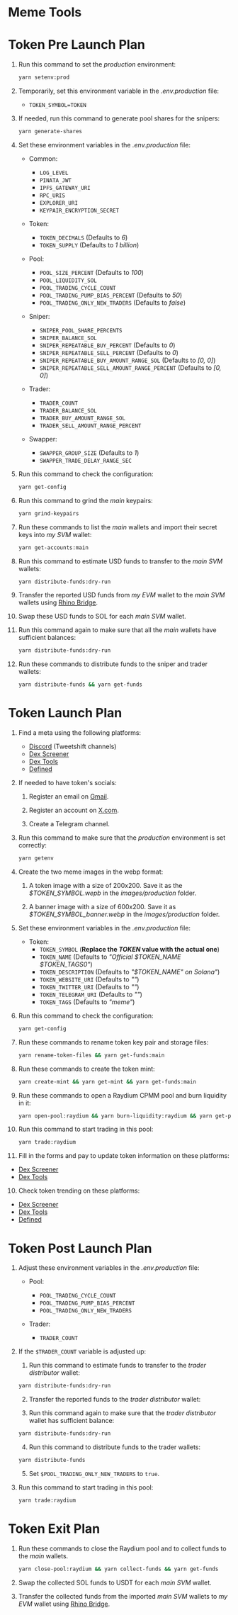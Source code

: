 # Meme Tools

# Token Pre Launch Plan

1. Run this command to set the _production_ environment:

    ```bash
    yarn setenv:prod
    ```

2. Temporarily, set this environment variable in the _.env.production_ file:

    - `TOKEN_SYMBOL=TOKEN`

3. If needed, run this command to generate pool shares for the snipers:

    ```bash
    yarn generate-shares
    ```

4. Set these environment variables in the _.env.production_ file:

    - Common:

        - `LOG_LEVEL`
        - `PINATA_JWT`
        - `IPFS_GATEWAY_URI`
        - `RPC_URIS`
        - `EXPLORER_URI`
        - `KEYPAIR_ENCRYPTION_SECRET`

    - Token:

        - `TOKEN_DECIMALS` (Defaults to _6_)
        - `TOKEN_SUPPLY` (Defaults to _1 billion_)

    - Pool:

        - `POOL_SIZE_PERCENT` (Defaults to _100_)
        - `POOL_LIQUIDITY_SOL`
        - `POOL_TRADING_CYCLE_COUNT`
        - `POOL_TRADING_PUMP_BIAS_PERCENT` (Defaults to _50_)
        - `POOL_TRADING_ONLY_NEW_TRADERS` (Defaults to _false_)

    - Sniper:

        - `SNIPER_POOL_SHARE_PERCENTS`
        - `SNIPER_BALANCE_SOL`
        - `SNIPER_REPEATABLE_BUY_PERCENT` (Defaults to _0_)
        - `SNIPER_REPEATABLE_SELL_PERCENT` (Defaults to _0_)
        - `SNIPER_REPEATABLE_BUY_AMOUNT_RANGE_SOL` (Defaults to _[0, 0]_)
        - `SNIPER_REPEATABLE_SELL_AMOUNT_RANGE_PERCENT` (Defaults to _[0, 0]_)

    - Trader:

        - `TRADER_COUNT`
        - `TRADER_BALANCE_SOL`
        - `TRADER_BUY_AMOUNT_RANGE_SOL`
        - `TRADER_SELL_AMOUNT_RANGE_PERCENT`

    - Swapper:
        - `SWAPPER_GROUP_SIZE` (Defaults to _1_)
        - `SWAPPER_TRADE_DELAY_RANGE_SEC`

5. Run this command to check the configuration:

    ```bash
    yarn get-config
    ```

6. Run this command to grind the _main_ keypairs:

    ```bash
    yarn grind-keypairs
    ```

7. Run these commands to list the _main_ wallets and import their secret keys into _my SVM_ wallet:

    ```bash
    yarn get-accounts:main
    ```

8. Run this command to estimate USD funds to transfer to the _main SVM_ wallets:

    ```bash
    yarn distribute-funds:dry-run
    ```

9. Transfer the reported USD funds from _my EVM_ wallet to the _main SVM_ wallets using [Rhino Bridge](https://app.rhino.fi/bridge?mode=receive&chainIn=ETHEREUM&chainOut=SOLANA&token=USDT).

10. Swap these USD funds to SOL for each _main SVM_ wallet.

11. Run this command again to make sure that all the _main_ wallets have sufficient balances:

    ```bash
    yarn distribute-funds:dry-run
    ```

12. Run these commands to distribute funds to the sniper and trader wallets:

    ```bash
    yarn distribute-funds && yarn get-funds
    ```

# Token Launch Plan

1. Find a meta using the following platforms:

    - [Discord](https://discord.com) (Tweetshift channels)
    - [Dex Screener](https://dexscreener.com/1h?rankBy=trendingScoreH1&order=desc)
    - [Dex Tools](https://www.dextools.io/app/en/trending)
    - [Defined](https://www.defined.fi/tokens/discover?createdAt=hour1&rankingBy=volume&rankingDirection=DESC)

2. If needed to have token's socials:

    1. Register an email on [Gmail](https://workspace.google.com/intl/en-US/gmail/).

    2. Register an account on [X.com](https://x.com/i/flow/signup).

    3. Create a Telegram channel.

3. Run this command to make sure that the _production_ environment is set correctly:

    ```bash
    yarn getenv
    ```

4. Create the two meme images in the webp format:

    1. A token image with a size of 200x200. Save it as the _$TOKEN_SYMBOL.wepb_ in the _images/production_ folder.

    2. A banner image with a size of 600x200. Save it as _$TOKEN_SYMBOL_banner.webp_ in the _images/production_ folder.

5. Set these environment variables in the _.env.production_ file:

    - Token:
        - `TOKEN_SYMBOL` (**Replace the _TOKEN_ value with the actual one**)
        - `TOKEN_NAME` (Defaults to _"Official $TOKEN_NAME $TOKEN_TAGS0"_)
        - `TOKEN_DESCRIPTION` (Defaults to _"$TOKEN_NAME" on Solana"_)
        - `TOKEN_WEBSITE_URI` (Defaults to _""_)
        - `TOKEN_TWITTER_URI` (Defaults to _""_)
        - `TOKEN_TELEGRAM_URI` (Defaults to _""_)
        - `TOKEN_TAGS` (Defaults to _"meme"_)

6. Run this command to check the configuration:

    ```bash
    yarn get-config
    ```

7. Run these commands to rename token key pair and storage files:

    ```bash
    yarn rename-token-files && yarn get-funds:main
    ```

8. Run these commands to create the token mint:

    ```bash
    yarn create-mint && yarn get-mint && yarn get-funds:main
    ```

9. Run these commands to open a Raydium CPMM pool and burn liquidity in it:

    ```bash
    yarn open-pool:raydium && yarn burn-liquidity:raydium && yarn get-pool:raydium && yarn get-funds:main
    ```

10. Run this command to start trading in this pool:

    ```bash
    yarn trade:raydium
    ```

11. Fill in the forms and pay to update token information on these platforms:

- [Dex Screener](https://marketplace.dexscreener.com/product/token-info/order)
- [Dex Tools](https://www.dextools.io/marketplace/en/create-socials)

10. Check token trending on these platforms:

- [Dex Screener](https://dexscreener.com/6h?rankBy=trendingScoreH6&order=desc&chainIds=solana)
- [Dex Tools](https://www.dextools.io/app/en/solana/trending)
- [Defined](https://www.defined.fi/tokens/discover?network=sol&createdAt=hour4&rankingBy=volume&rankingDirection=DESC)

# Token Post Launch Plan

1. Adjust these environment variables in the _.env.production_ file:

    - Pool:

        - `POOL_TRADING_CYCLE_COUNT`
        - `POOL_TRADING_PUMP_BIAS_PERCENT`
        - `POOL_TRADING_ONLY_NEW_TRADERS`

    - Trader:

        - `TRADER_COUNT`

2. If the `$TRADER_COUNT` variable is adjusted up:

    1. Run this command to estimate funds to transfer to the _trader distributor_ wallet:

    ```bash
    yarn distribute-funds:dry-run
    ```

    2. Transfer the reported funds to the _trader distributor_ wallet:

    3. Run this command again to make sure that the _trader distributor_ wallet has sufficient balance:

    ```bash
    yarn distribute-funds:dry-run
    ```

    4. Run this command to distribute funds to the trader wallets:

    ```bash
    yarn distribute-funds
    ```

    5. Set `$POOL_TRADING_ONLY_NEW_TRADERS` to `true`.

3. Run this command to start trading in this pool:

    ```bash
    yarn trade:raydium
    ```

# Token Exit Plan

1. Run these commands to close the Raydium pool and to collect funds to the _main_ wallets.

    ```bash
    yarn close-pool:raydium && yarn collect-funds && yarn get-funds
    ```

2. Swap the collected SOL funds to USDT for each _main SVM_ wallet.

3. Transfer the collected funds from the imported _main SVM_ wallets to _my EVM_ wallet using [Rhino Bridge](https://app.rhino.fi/bridge?mode=receive&chainIn=SOLANA&chainOut=ETHEREUM&token=USDT).
